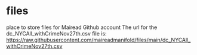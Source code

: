 # files
place to store files for Mairead Github account
The url for the dc_NYCAll_withCrimeNov27th.csv file is: https://raw.githubusercontent.com/maireadmanifold/files/main/dc_NYCAll_withCrimeNov27th.csv
